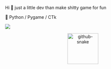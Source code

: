 Hi 👋 just a little dev than make shitty game for fun

🐍 Python / Pygame / CTk


<img src="https://wakatime.com/share/@018edc57-be0b-4248-8f60-b4dd64a76148/45a3230b-aa9c-4744-a43b-3c068da202e9.svg"></img>


<!-- GitHub snake (thanks @elouannh)-->
<div align="center">
  <picture align="center">
    <source media="(prefers-color-scheme: dark)" srcset="https://raw.githubusercontent.com/n0amg/n0amg/output/github-contribution-grid-snake-dark.svg">
    <source media="(prefers-color-scheme: light)" srcset="https://raw.githubusercontent.com/n0amg/n0amg/output/github-contribution-grid-snake.svg">
    <img alt="github-snake" src="ttps://raw.githubusercontent.com/n0amg/n0amg/output/github-contribution-grid-snake-dark.svg" height="100" />
  </picture>
</div>
